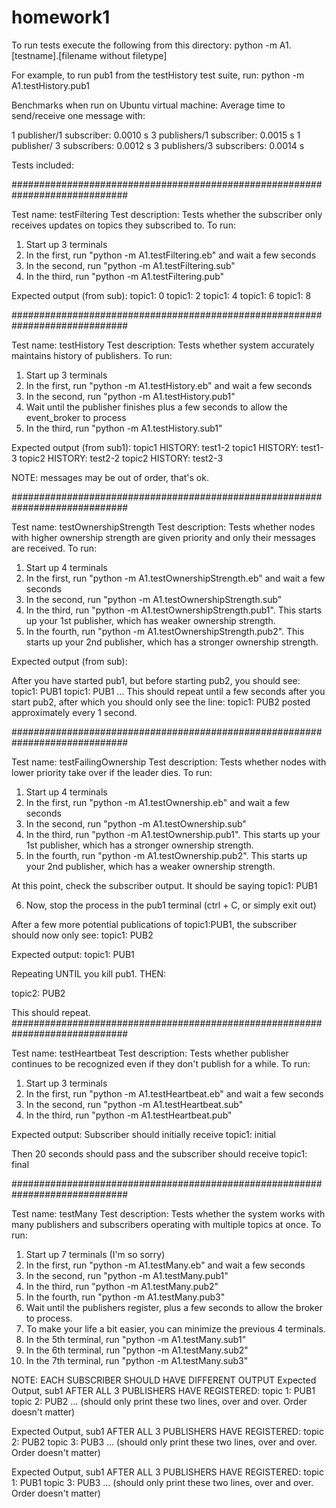 # homework1

To run tests execute the following from this directory:
python -m A1.[testname].[filename without filetype]

For example, to run pub1 from the testHistory test suite, run:
python -m A1.testHistory.pub1

Benchmarks when run on Ubuntu virtual machine:
Average time to send/receive one message with:

1 publisher/1 subscriber: 0.0010 s
3 publishers/1 subscriber: 0.0015 s
1 publisher/ 3 subscribers: 0.0012 s
3 publishers/3 subscribers: 0.0014 s

Tests included:

#############################################################################

Test name: testFiltering
Test description: Tests whether the subscriber only receives updates on topics they subscribed to.
To run:
1) Start up 3 terminals
2) In the first, run "python -m A1.testFiltering.eb" and wait a few seconds
3) In the second, run "python -m A1.testFiltering.sub"
4) In the third, run "python -m A1.testFiltering.pub"

Expected output (from sub):
topic1: 0
topic1: 2
topic1: 4
topic1: 6
topic1: 8

#############################################################################

Test name: testHistory
Test description: Tests whether system accurately maintains history of publishers.
To run:
1) Start up 3 terminals
2) In the first, run "python -m A1.testHistory.eb" and wait a few seconds
3) In the second, run "python -m A1.testHistory.pub1"
4) Wait until the publisher finishes plus a few seconds to allow the event_broker to process
5) In the third, run "python -m A1.testHistory.sub1"

Expected output (from sub1):
topic1 HISTORY: test1-2
topic1 HISTORY: test1-3
topic2 HISTORY: test2-2
topic2 HISTORY: test2-3

NOTE: messages may be out of order, that's ok.

#############################################################################

Test name: testOwnershipStrength
Test description: Tests whether nodes with higher ownership strength are given priority and only their messages are received.
To run:
1) Start up 4 terminals
2) In the first, run "python -m A1.testOwnershipStrength.eb" and wait a few seconds
3) In the second, run "python -m A1.testOwnershipStrength.sub"
4) In the third, run "python -m A1.testOwnershipStrength.pub1". This starts up your 1st
   publisher, which has weaker ownership strength.
5) In the fourth, run "python -m A1.testOwnershipStrength.pub2". This starts up your 2nd
   publisher, which has a stronger ownership strength.

Expected output (from sub):

After you have started pub1, but before starting pub2, you should see:
topic1: PUB1
topic1: PUB1
...
This should repeat until a few seconds after you start pub2,
after which you should only see the line:
topic1: PUB2
posted approximately every 1 second.

#############################################################################

Test name: testFailingOwnership
Test description: Tests whether nodes with lower priority take over if the leader dies.
To run:
1) Start up 4 terminals
2) In the first, run "python -m A1.testOwnership.eb" and wait a few seconds
3) In the second, run "python -m A1.testOwnership.sub"
4) In the third, run "python -m A1.testOwnership.pub1". This starts up your 1st
   publisher, which has a stronger ownership strength.
5) In the fourth, run "python -m A1.testOwnership.pub2". This starts up your 2nd
   publisher, which has a weaker ownership strength.

At this point, check the subscriber output. It should be saying
topic1: PUB1

6) Now, stop the process in the pub1 terminal (ctrl + C, or simply exit out)

After a few more potential publications of topic1:PUB1, the subscriber should now only see:
topic1: PUB2

Expected output:
topic1: PUB1

Repeating UNTIL you kill pub1. THEN:

topic2: PUB2

This should repeat.
#############################################################################

Test name: testHeartbeat
Test description: Tests whether publisher continues to be recognized even if they don't publish for a while.
To run:
1) Start up 3 terminals
2) In the first, run "python -m A1.testHeartbeat.eb" and wait a few seconds
3) In the second, run "python -m A1.testHeartbeat.sub"
4) In the third, run "python -m A1.testHeartbeat.pub"

Expected output:
Subscriber should initially receive
topic1: initial

Then 20 seconds should pass and the subscriber should receive
topic1: final

#############################################################################

Test name: testMany
Test description: Tests whether the system works with many publishers and subscribers operating with multiple topics at once.
To run:
1) Start up 7 terminals (I'm so sorry)
2) In the first, run "python -m A1.testMany.eb" and wait a few seconds
3) In the second, run "python -m A1.testMany.pub1"
4) In the third, run "python -m A1.testMany.pub2"
5) In the fourth, run "python -m A1.testMany.pub3"
6) Wait until the publishers register, plus a few seconds to allow the broker to process.
7) To make your life a bit easier, you can minimize the previous 4 terminals.
8) In the 5th terminal, run "python -m A1.testMany.sub1"
9) In the 6th terminal, run "python -m A1.testMany.sub2"
10) In the 7th terminal, run "python -m A1.testMany.sub3"

NOTE: EACH SUBSCRIBER SHOULD HAVE DIFFERENT OUTPUT
Expected Output, sub1 AFTER ALL 3 PUBLISHERS HAVE REGISTERED:
topic 1: PUB1
topic 2: PUB2
...
(should only print these two lines, over and over. Order doesn't matter)

Expected Output, sub1 AFTER ALL 3 PUBLISHERS HAVE REGISTERED:
topic 2: PUB2
topic 3: PUB3
...
(should only print these two lines, over and over. Order doesn't matter)

Expected Output, sub1 AFTER ALL 3 PUBLISHERS HAVE REGISTERED:
topic 1: PUB1
topic 3: PUB3
...
(should only print these two lines, over and over. Order doesn't matter)

